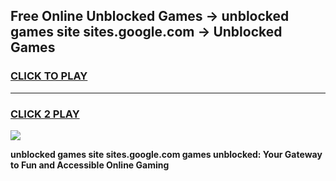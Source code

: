 
## Free Online Unblocked Games → unblocked games site sites.google.com → Unblocked Games
<h3>
<a href="https://premium.freeplayer.one?title=unblocked_games_site_sites.google.com&ref=21F">CLICK TO PLAY</a></h3>
<hr>

<h3>
<a href="https://premium.freeplayer.one?title=unblocked_games_site_sites.google.com&ref=21F">CLICK 2 PLAY</a>
  
</h3>

<a href="https://premium.freeplayer.one?title=unblocked_games_site_sites.google.com&ref=21F/"><img src="https://clearcache.store/games.png"></a>


**unblocked games site sites.google.com games unblocked: Your Gateway to Fun and Accessible Online Gaming**
